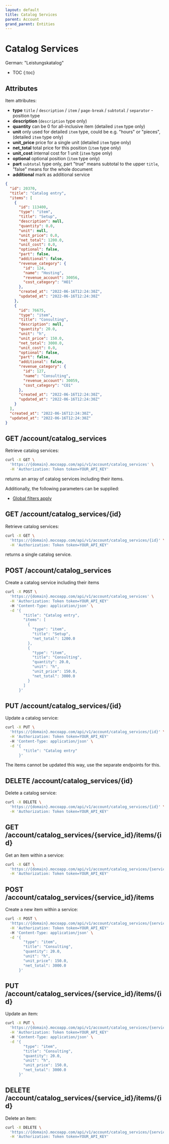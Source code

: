 ```yaml
---
layout: default
title: Catalog Services
parent: Account
grand_parent: Entities
---
```


# Catalog Services

German: "Leistungskatalog"

- TOC
{:toc}

## Attributes

Item attributes:

- **type** `title` / `description` / `item` / `page-break` / `subtotal` / `separator` - position type
- **description** (`description` type only)
- **quantity** can be 0 for all-inclusive item (detailed `item` type only)
- **unit** only used for detailed `item` type, could be e.g. "hours" or "pieces", (detailed `item` type only)
- **unit_price** price for a single unit (detailed `item` type only)
- **net_total** total price for this position (`item` type only)
- **unit_cost** internal cost for 1 unit (`item` type only)
- **optional** optional position (`item` type only)
- **part** `subtotal` type only, part "true" means subtotal to the upper `title`, "false" means for the whole document
- **additional** mark as additional service

```json
{
  "id": 20370,
  "title": "Catalog entry",
  "items": [
    {
      "id": 113400,
      "type": "item",
      "title": "Setup",
      "description": null,
      "quantity": 0.0,
      "unit": null,
      "unit_price": 0.0,
      "net_total": 1200.0,
      "unit_cost": 0.0,
      "optional": false,
      "part": false,
      "additional": false,
      "revenue_category": {
        "id": 124,
        "name": "Hosting",
        "revenue_account": 30056,
        "cost_category": "HO1"
      },
      "created_at": "2022-06-16T12:24:30Z",
      "updated_at": "2022-06-16T12:24:30Z"
    },
    {
      "id": 76675,
      "type": "item",
      "title": "Consulting",
      "description": null,
      "quantity": 20.0,
      "unit": "h",
      "unit_price": 150.0,
      "net_total": 3000.0,
      "unit_cost": 0.0,
      "optional": false,
      "part": false,
      "additional": false,
      "revenue_category": {
        "id": 127,
        "name": "Consulting",
        "revenue_account": 30059,
        "cost_category": "CO1"
      },
      "created_at": "2022-06-16T12:24:30Z",
      "updated_at": "2022-06-16T12:24:30Z"
    }
  ],
  "created_at": "2022-06-16T12:24:30Z",
  "updated_at": "2022-06-16T12:24:30Z"
}
```

## GET /account/catalog_services

Retrieve catalog services:

```bash
curl -X GET \
  'https://{domain}.mocoapp.com/api/v1/account/catalog_services' \
  -H 'Authorization: Token token=YOUR_API_KEY'
```

returns an array of catalog services including their items.

Additionally, the following parameters can be supplied:

- [Global filters apply](../../entities#global-filters)

## GET /account/catalog_services/{id}

Retrieve catalog services:

```bash
curl -X GET \
  'https://{domain}.mocoapp.com/api/v1/account/catalog_services/{id}' \
  -H 'Authorization: Token token=YOUR_API_KEY'
```

returns a single catalog service.

## POST /account/catalog_services

Create a catalog service including their items

```bash
curl -X POST \
  'https://{domain}.mocoapp.com/api/v1/account/catalog_services' \
  -H 'Authorization: Token token=YOUR_API_KEY'
  -H 'Content-Type: application/json' \
  -d '{
        "title": "Catalog entry",
        "items": [
          {
            "type": "item",
            "title": "Setup",
            "net_total": 1200.0
          },
          {
            "type": "item",
            "title": "Consulting",
            "quantity": 20.0,
            "unit": "h",
            "unit_price": 150.0,
            "net_total": 3000.0
          }
        ]
      }'
```

## PUT /account/catalog_services/{id}

Update a catalog service:

```bash
curl -X PUT \
  'https://{domain}.mocoapp.com/api/v1/account/catalog_services/{id}' \
  -H 'Authorization: Token token=YOUR_API_KEY'
  -H 'Content-Type: application/json' \
  -d '{
        "title": "Catalog entry"
      }'
```

The items cannot be updated this way, use the separate endpoints for this.

## DELETE /account/catalog_services/{id}

Delete a catalog service:

```bash
curl -X DELETE \
  'https://{domain}.mocoapp.com/api/v1/account/catalog_services/{id}' \
  -H 'Authorization: Token token=YOUR_API_KEY'
```

## GET /account/catalog_services/{service_id}/items/{id}

Get an item within a service:

```bash
curl -X GET \
  'https://{domain}.mocoapp.com/api/v1/account/catalog_services/{service_id}/items/{id}' \
  -H 'Authorization: Token token=YOUR_API_KEY'
```

## POST /account/catalog_services/{service_id}/items

Create a new item within a service:

```bash
curl -X POST \
  'https://{domain}.mocoapp.com/api/v1/account/catalog_services/{service_id}/items' \
  -H 'Authorization: Token token=YOUR_API_KEY'
  -H 'Content-Type: application/json' \
  -d '{
        "type": "item",
        "title": "Consulting",
        "quantity": 20.0,
        "unit": "h",
        "unit_price": 150.0,
        "net_total": 3000.0
      }'
```

## PUT /account/catalog_services/{service_id}/items/{id}

Update an item:

```bash
curl -X PUT \
  'https://{domain}.mocoapp.com/api/v1/account/catalog_services/{service_id}/items/{id}' \
  -H 'Authorization: Token token=YOUR_API_KEY'
  -H 'Content-Type: application/json' \
  -d '{
        "type": "item",
        "title": "Consulting",
        "quantity": 20.0,
        "unit": "h",
        "unit_price": 150.0,
        "net_total": 3000.0
      }'
```

## DELETE /account/catalog_services/{service_id}/items/{id}

Delete an item:

```bash
curl -X DELETE \
  'https://{domain}.mocoapp.com/api/v1/account/catalog_services/{service_id}/items/{id}' \
  -H 'Authorization: Token token=YOUR_API_KEY'
```
